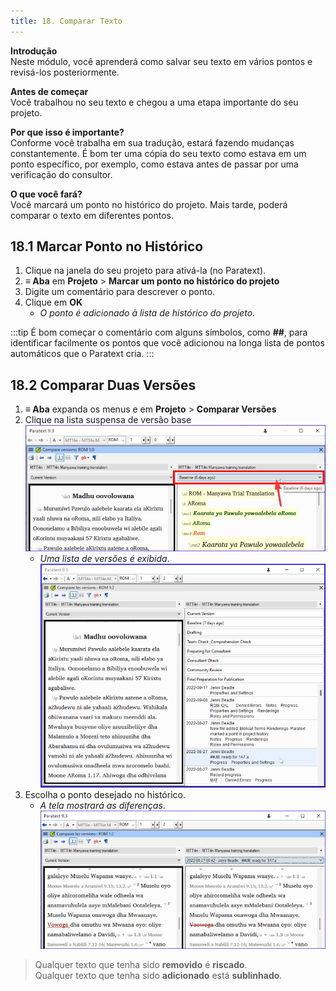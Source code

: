 ```yaml
---
title: 18. Comparar Texto
---
```


**Introdução**  
Neste módulo, você aprenderá como salvar seu texto em vários pontos e revisá-los posteriormente.

**Antes de começar**  
Você trabalhou no seu texto e chegou a uma etapa importante do seu projeto.

**Por que isso é importante?**  
Conforme você trabalha em sua tradução, estará fazendo mudanças constantemente. É bom ter uma cópia do seu texto como estava em um ponto específico, por exemplo, como estava antes de passar por uma verificação do consultor.

**O que você fará?**  
Você marcará um ponto no histórico do projeto. Mais tarde, poderá comparar o texto em diferentes pontos.

## 18.1 Marcar Ponto no Histórico
1. Clique na janela do seu projeto para ativá-la (no Paratext).
1. **≡ Aba** em **Projeto** \> **Marcar um ponto no histórico do projeto**
1. Digite um comentário para descrever o ponto.
2. Clique em **OK**
      - *O ponto é adicionado à lista de histórico do projeto*.

:::tip
É bom começar o comentário com alguns símbolos, como **\#\#**, para identificar facilmente os pontos que você adicionou na longa lista de pontos automáticos que o Paratext cria.
:::
## 18.2 Comparar Duas Versões
1. **≡ Aba** expanda os menus e em **Projeto** \> **Comparar Versões**
2. Clique na lista suspensa de versão base  
   ![](../media/compareVersions.en.png)
     - *Uma lista de versões é exibida*.  
       ![](../media/compareVersChoose.en.png)
3. Escolha o ponto desejado no histórico.
    - *A tela mostrará as diferenças*.  
      ![](../media/compareVerChanges.en.png)

> Qualquer texto que tenha sido **removido** é **riscado**.  
> Qualquer texto que tenha sido **adicionado** está **sublinhado**.
